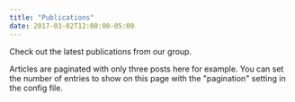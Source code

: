```yaml
---
title: "Publications"
date: 2017-03-02T12:00:00-05:00
---
```

Check out the latest publications from our group. 

Articles are paginated with only three posts here for example. You can set the number of entries to show on this page with the "pagination" setting in the config file.
